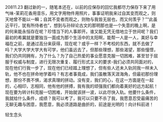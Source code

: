 20811.23 翻过新的一，随笔本还在，以前的应保存的回忆我都尽力保存下来了用气味-茉莉花香用音乐，用文字用物件用照片，事事证明我来过自其变而观之，则天地曾不能以一瞬；自其不变者而观之，则物与我皆无层也，而又何羡乎？”“此虽近平行，犹有所侍者也”，想到与孙辩论古文的那明那也是一个失意的晚上啊，是的何来能永恒存在呢？珍惜当下的人事即开。谁又能无凭无借地立于世间呢？我们最初的希冀就是要独当一面成为那个生活中的太阳啊，能帮一人是一人，美好与幸福在之前，是通过高分来获得，现在呢？或乎一样？不考校的东西，就不去做了吗？大学大学大学大有可学，他们虽远去了，但那些理想，那些渴望，那些憧憬，我们仍共同拥有，为了什么？为了自己热爱的事业愿意克服一切困难，甚至甘于屈服于权威与制度，进行无限次重复、履行形式主义的要求-我们必须共同面对的，现在他们行我一步了，现在他们已经踏上理想了，但有些人还未入轨同我一样未入轨，他不也在拼命地学着吗？有志者事竟成，我们虽散落天涯海角，但最初那份理想，那份不畏不惧，渴求真理的拼动。没有变，我们的心，在这一方面是在一起的，心相印，志相同，他有他的拼搏，我有我的顽强我们都向着美好的远方起航！现在要为转计科克服一切困难，开始就该拼一波，以此尽快入轨。他要什么条件，我就给什么条件，成绩？我可以考了，我可以只要不杀了我，我愿意忍受最痛苦的无聊无趣与困意，我愿意，我必须道路是曲折的，前途是光明的！向计科前进！

轻生念头
